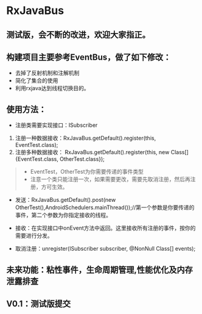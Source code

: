 # RxJavaBus
## 测试版，会不断的改进，欢迎大家指正。
## 构建项目主要参考EventBus，做了如下修改：
* 去掉了反射机制和注解机制
* 简化了集合的使用
* 利用rxjava达到线程切换目的。
## 使用方法：
* 注册类需要实现接口：ISubscriber
1. 注册一种数据接收：RxJavaBus.getDefault().register(this, EventTest.class);
2. 注册多种数据接收： RxJavaBus.getDefault().register(this, new Class[]{EventTest.class, OtherTest.class});
> * EventTest，OtherTest为你需要传递的事件类型
> * 注意一个类只能注册一次，如果需要更改，需要先取消注册，然后再注册，方可生效。

* 发送：RxJavaBus.getDefault().post(new OtherTest(),AndroidSchedulers.mainThread());//第一个参数是你要传递的事件，第二个参数为你指定接收的线程。

* 接收：在实现接口中onEvent方法中返回。这里接收所有注册的事件，按你的需要进行分发。

* 取消注册：unregister(ISubscriber subscriber, @NonNull Class[] events);

## 未来功能：粘性事件，生命周期管理,性能优化及内存泄露排查

## V0.1：测试版提交
